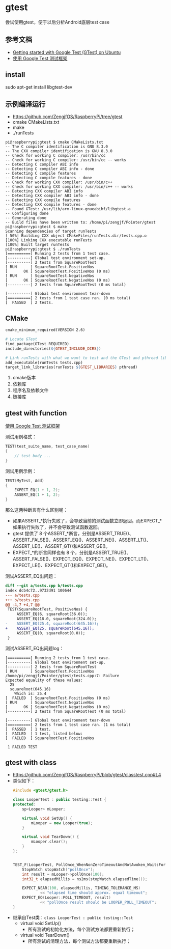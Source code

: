 # gtest

尝试使用gtest，便于以后分析Android底层test case

## 参考文档

* [Getting started with Google Test (GTest) on Ubuntu](https://www.eriksmistad.no/getting-started-with-google-test-on-ubuntu/)
* [使用 Google Test 测试框架](http://senlinzhan.github.io/2017/10/08/gtest/)

## install

sudo apt-get install libgtest-dev

## 示例编译运行

* https://github.com/ZengjfOS/RaspberryPi/tree/gtest
* cmake CMakeLists.txt
* make
* ./runTests

```shell
pi@raspberrypi:gtest $ cmake CMakeLists.txt
-- The C compiler identification is GNU 8.3.0
-- The CXX compiler identification is GNU 8.3.0
-- Check for working C compiler: /usr/bin/cc
-- Check for working C compiler: /usr/bin/cc -- works
-- Detecting C compiler ABI info
-- Detecting C compiler ABI info - done
-- Detecting C compile features
-- Detecting C compile features - done
-- Check for working CXX compiler: /usr/bin/c++
-- Check for working CXX compiler: /usr/bin/c++ -- works
-- Detecting CXX compiler ABI info
-- Detecting CXX compiler ABI info - done
-- Detecting CXX compile features
-- Detecting CXX compile features - done
-- Found GTest: /usr/lib/arm-linux-gnueabihf/libgtest.a
-- Configuring done
-- Generating done
-- Build files have been written to: /home/pi/zengjf/Pointer/gtest
pi@raspberrypi:gtest $ make
Scanning dependencies of target runTests
[ 50%] Building CXX object CMakeFiles/runTests.dir/tests.cpp.o
[100%] Linking CXX executable runTests
[100%] Built target runTests
pi@raspberrypi:gtest $ ./runTests
[==========] Running 2 tests from 1 test case.
[----------] Global test environment set-up.
[----------] 2 tests from SquareRootTest
[ RUN      ] SquareRootTest.PositiveNos
[       OK ] SquareRootTest.PositiveNos (0 ms)
[ RUN      ] SquareRootTest.NegativeNos
[       OK ] SquareRootTest.NegativeNos (0 ms)
[----------] 2 tests from SquareRootTest (0 ms total)

[----------] Global test environment tear-down
[==========] 2 tests from 1 test case ran. (0 ms total)
[  PASSED  ] 2 tests.
```

## CMake

```Makefile
cmake_minimum_required(VERSION 2.6)

# Locate GTest
find_package(GTest REQUIRED)
include_directories(${GTEST_INCLUDE_DIRS})

# Link runTests with what we want to test and the GTest and pthread library
add_executable(runTests tests.cpp)
target_link_libraries(runTests ${GTEST_LIBRARIES} pthread)
```

1. cmake版本
2. 依赖库
3. 程序名及依赖文件
4. 链接库

## gtest with function

[使用 Google Test 测试框架](http://senlinzhan.github.io/2017/10/08/gtest/)

测试用例格式：

```CPP
TEST(test_suite_name, test_case_name) 
{
    // test body ...
}
```

测试用例示例：

```CPP
TEST(MyTest, Add) 
{
    EXPECT_EQ(1 + 1, 2);
    ASSERT_EQ(1 + 1, 2);
}
```

那么这两种断言有什么区别呢：

* 如果ASSERT_\*执行失败了，会导致当前的测试函数立即返回。而EXPECT_\*如果执行失败了，并不会导致测试函数返回。
* gtest 提供了 8 个ASSERT_*断言，分别是ASSERT_TRUE()、ASSERT_FALSE()、ASSERT_EQ()、ASSERT_NE()、ASSERT_LT()、ASSERT_LE()、ASSERT_GT()和ASSERT_GE()。
* EXPECT_*的断言同样也有 8 个，分别是ASSERT_TRUE()、ASSERT_FALSE()、EXPECT_EQ()、EXPECT_NE()、EXPECT_LT()、EXPECT_LE()、EXPECT_GT()和EXPECT_GE()。


测试ASSERT_EQ出问题：

```diff
diff --git a/tests.cpp b/tests.cpp
index dcb4c72..9732d91 100644
--- a/tests.cpp
+++ b/tests.cpp
@@ -4,7 +4,7 @@
 TEST(SquareRootTest, PositiveNos) {
     ASSERT_EQ(6, squareRoot(36.0));
     ASSERT_EQ(18.0, squareRoot(324.0));
-    ASSERT_EQ(25.4, squareRoot(645.16));
+    ASSERT_EQ(25, squareRoot(645.16));
     ASSERT_EQ(0, squareRoot(0.0));
 }

```

测试ASSERT_EQ出问题log：

```shell
[==========] Running 2 tests from 1 test case.
[----------] Global test environment set-up.
[----------] 2 tests from SquareRootTest
[ RUN      ] SquareRootTest.PositiveNos
/home/pi/zengjf/Pointer/gtest/tests.cpp:7: Failure
Expected equality of these values:
  25
  squareRoot(645.16)
    Which is: 25.4
[  FAILED  ] SquareRootTest.PositiveNos (0 ms)
[ RUN      ] SquareRootTest.NegativeNos
[       OK ] SquareRootTest.NegativeNos (0 ms)
[----------] 2 tests from SquareRootTest (0 ms total)

[----------] Global test environment tear-down
[==========] 2 tests from 1 test case ran. (1 ms total)
[  PASSED  ] 1 test.
[  FAILED  ] 1 test, listed below:
[  FAILED  ] SquareRootTest.PositiveNos

 1 FAILED TEST
```

## gtest with class 

* https://github.com/ZengjfOS/RaspberryPi/blob/gtest/classtest.cpp#L4
* 类似如下：
  ```cpp
  #include <gtest/gtest.h>

  class LooperTest : public testing::Test {
  protected:
      sp<Looper> mLooper;
  
      virtual void SetUp() {
          mLooper = new Looper(true);
      }
  
      virtual void TearDown() {
          mLooper.clear();
      }
  };
  
  
  TEST_F(LooperTest, PollOnce_WhenNonZeroTimeoutAndNotAwoken_WaitsForTimeout) {
      StopWatch stopWatch("pollOnce");
      int result = mLooper->pollOnce(100);
      int32_t elapsedMillis = ns2ms(stopWatch.elapsedTime());
  
      EXPECT_NEAR(100, elapsedMillis, TIMING_TOLERANCE_MS)
              << "elapsed time should approx. equal timeout";
      EXPECT_EQ(Looper::POLL_TIMEOUT, result)
              << "pollOnce result should be LOOPER_POLL_TIMEOUT";
  }
  ```
* 继承自Test类：`class LooperTest : public testing::Test`
  * virtual void SetUp()
    * 所有测试的初始化方法，每个测试方法都要重新执行；
  * virtual void TearDown()
    * 所有测试的清理方法，每个测试方法都要重新执行；
